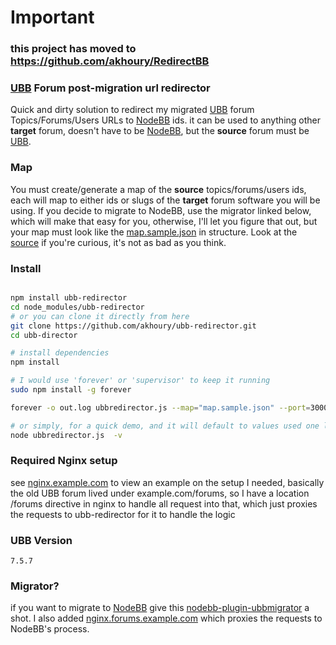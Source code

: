 # Important
### this project has moved to https://github.com/akhoury/RedirectBB


### [UBB](http://www.ubbcentral.com/) Forum post-migration url redirector

Quick and dirty solution to redirect my migrated [UBB](http://www.ubbcentral.com/) forum Topics/Forums/Users URLs to [NodeBB](http://nodebb.org/) ids.
it can be used to anything other __target__ forum, doesn't have to be [NodeBB](http://nodebb.org/), but the __source__ forum must be [UBB](http://www.ubbcentral.com/).

### Map

You must create/generate a map of the __source__ topics/forums/users ids, each will map to either ids or slugs of the __target__ forum software you will be using.
If you decide to migrate to NodeBB, use the migrator linked below, which will make that easy for you, otherwise, I'll let you figure that out,
but your map must look like the [map.sample.json](map.sample.json) in structure. Look at the [source](ubbredirector.js) if you're curious, it's not as bad as you think.

### Install

```bash

npm install ubb-redirector
cd node_modules/ubb-redirector
# or you can clone it directly from here
git clone https://github.com/akhoury/ubb-redirector.git
cd ubb-director

# install dependencies
npm install

# I would use 'forever' or 'supervisor' to keep it running
sudo npm install -g forever

forever -o out.log ubbredirector.js --map="map.sample.json" --port=3000 --host=127.0.0.1 --verbose

# or simply, for a quick demo, and it will default to values used one line above. minus the -v flag :)
node ubbredirector.js  -v

```

### Required Nginx setup

see [nginx.example.com](nginx.example.com) to view an example on the setup I needed,
basically the old UBB forum lived under example.com/forums, so I have a location /forums directive in
 nginx to handle all request into that, which just proxies the requests to ubb-redirector for it to handle the logic

### UBB Version
    7.5.7

### Migrator?

if you want to migrate to [NodeBB](http://nodebb.org/) give this [nodebb-plugin-ubbmigrator](https://github.com/akhoury/nodebb-plugin-ubbmigrator) a shot.
I also added [nginx.forums.example.com](nginx.forums.example.com) which proxies the requests to NodeBB's process.
